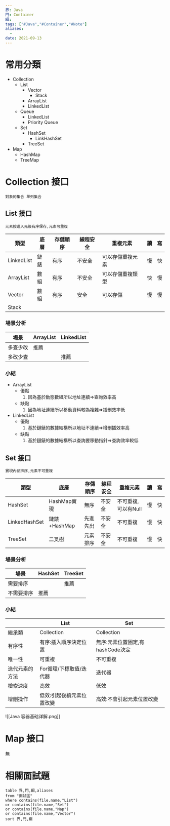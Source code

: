 ```yaml
---
界: Java
門: Container
綱: 
tags: ["#Java","#Container","#Note"]
aliases:
  - 
date: 2021-09-13
---
```


# 常用分類
- Collection
	- List
		- Vector
			- Stack
		- ArrayList
		- LinkedList
	- Queue
		- LinkedList
		- Priority Queue
	- Set
		- HashSet
			- LinkHashSet
		- TreeSet
- Map
	- HashMap
	- TreeMap

# Collection 接口
	對象的集合 單列集合

## List 接口
	元素按進入先後有序保存,元素可重複

| 類型       | 底層 | 存儲順序 | 線程安全 | 重複元素         | 讀  | 寫  |
| ---------- | ---- | -------- | -------- | ---------------- | --- | --- |
| LinkedList | 鏈錶 | 有序     | 不安全   | 可以存儲重複元素 | 慢  | 快  |
| ArrayList  | 數組 | 有序     | 不安全   | 可以存儲重複類型 | 快  | 慢  |
| Vector     | 數組 | 有序     | 安全     | 可以存儲         | 慢  | 慢  |
| Stack      |      |          |          |                  |     |     |

### 場景分析
| 場景     | ArrayList | LinkedList |
| -------- | --------- | ---------- |
| 多查少改 | 推薦      |            |
| 多改少查 |           | 推薦       | 

### 小結

-	ArrayList	
	-	優點 
		1. 因為基於動態數組所以地址連續=>查詢效率高
	-	缺點
		1.	因為地址連續所以移動資料較為複雜=>插刪效率低
-	LinkedList
	-	優點
		1.	基於鏈錶的數據結構所以地址不連續=>增刪插效率高
	-	缺點
		1.	基於鏈錶的數據結構所以查詢要移動指針=>查詢效率較低

## Set 接口
	實現內部排序,元素不可重複

| 類型          | 底層         | 存儲順序 | 線程安全 | 重複元素            | 讀  | 寫  |
| ------------- | ------------ | -------- | -------- | ------------------- | --- | --- |
| HashSet       | HashMap實現  | 無序     | 不安全   | 不可重複,可以有Null | 慢  | 快  |
| LinkedHashSet | 鏈錶+HashMap | 先進先出 | 不安全   | 不可重複            | 慢  | 快  |
| TreeSet       | 二叉樹       | 元素排序 | 不安全   | 不可重複            | 慢  | 快  | 


### 場景分析
| 場景       | HashSet | TreeSet |
| ---------- | ------- | ------- |
| 需要排序   |         | 推薦    |
| 不需要排序 | 推薦    |         |

### 小結
|                | List                      | Set                              |
| -------------- | ------------------------- | -------------------------------- |
| 繼承類         | Collection                | Collection                       |
| 有序性         | 有序:插入順序決定位置     | 無序:元素位置固定,有hashCode決定 |
| 唯一性         | 可重複                    | 不可重複                         |
| 迭代元素的方法 | For循環/下標取值/迭代器   | 迭代器                           |
| 檢索速度       | 高效                      | 低效                             |
| 增刪操作       | 低效:引起後續元素位置改變 | 高效:不會引起元素位置改變                                 |

![[Java 容器基础详解.png]]

#  Map 接口

無

# 相關面試題

```dataview
table 界,門,綱,aliases
from "面試區"
where contains(file.name,"List")
or contains(file.name,"Set") 
or contains(file.name,"Map")
or contains(file.name,"Vector")
sort 界,門,綱
```